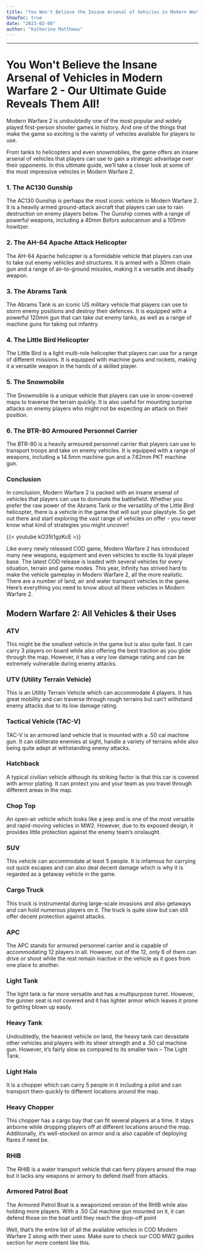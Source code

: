 ```yaml
---
title: "You Won't Believe the Insane Arsenal of Vehicles in Modern Warfare 2 - Our Ultimate Guide Reveals Them All!"
ShowToc: true 
date: "2023-02-08"
author: "Katherine Matthews"
---
```

*****
# You Won't Believe the Insane Arsenal of Vehicles in Modern Warfare 2 - Our Ultimate Guide Reveals Them All!

Modern Warfare 2 is undoubtedly one of the most popular and widely played first-person shooter games in history. And one of the things that make the game so exciting is the variety of vehicles available for players to use.

From tanks to helicopters and even snowmobiles, the game offers an insane arsenal of vehicles that players can use to gain a strategic advantage over their opponents. In this ultimate guide, we’ll take a closer look at some of the most impressive vehicles in Modern Warfare 2.

### 1. The AC130 Gunship

The AC130 Gunship is perhaps the most iconic vehicle in Modern Warfare 2. It is a heavily armed ground-attack aircraft that players can use to rain destruction on enemy players below. The Gunship comes with a range of powerful weapons, including a 40mm Bofors autocannon and a 105mm howitzer.

### 2. The AH-64 Apache Attack Helicopter

The AH-64 Apache helicopter is a formidable vehicle that players can use to take out enemy vehicles and structures. It is armed with a 30mm chain gun and a range of air-to-ground missiles, making it a versatile and deadly weapon.

### 3. The Abrams Tank

The Abrams Tank is an iconic US military vehicle that players can use to storm enemy positions and destroy their defences. It is equipped with a powerful 120mm gun that can take out enemy tanks, as well as a range of machine guns for taking out infantry.

### 4. The Little Bird Helicopter

The Little Bird is a light multi-role helicopter that players can use for a range of different missions. It is equipped with machine guns and rockets, making it a versatile weapon in the hands of a skilled player.

### 5. The Snowmobile

The Snowmobile is a unique vehicle that players can use in snow-covered maps to traverse the terrain quickly. It is also useful for mounting surprise attacks on enemy players who might not be expecting an attack on their position.

### 6. The BTR-80 Armoured Personnel Carrier

The BTR-80 is a heavily armoured personnel carrier that players can use to transport troops and take on enemy vehicles. It is equipped with a range of weapons, including a 14.5mm machine gun and a 7.62mm PKT machine gun.

### Conclusion

In conclusion, Modern Warfare 2 is packed with an insane arsenal of vehicles that players can use to dominate the battlefield. Whether you prefer the raw power of the Abrams Tank or the versatility of the Little Bird helicopter, there is a vehicle in the game that will suit your playstyle. So get out there and start exploring the vast range of vehicles on offer - you never know what kind of strategies you might uncover!

{{< youtube kO35t1gzKcE >}} 



Like every newly released COD game, Modern Warfare 2 has introduced many new weapons, equipment and even vehicles to excite its loyal player base. The latest COD release is loaded with several vehicles for every situation, terrain and game modes. This year, Infinity has strived hard to make the vehicle gameplay in Modern Warfare 2, all the more realistic. There are a number of land, air and water transport vehicles in the game. Here’s everything you need to know about all these vehicles in Modern Warfare 2.
 
## Modern Warfare 2: All Vehicles & their Uses
 

 
### ATV
 
This might be the smallest vehicle in the game but is also quite fast. It can carry 3 players on board while also offering the best traction as you glide through the map. However, it has a very low damage rating and can be extremely vulnerable during enemy attacks.
 
### UTV (Utility Terrain Vehicle)
 
This is an Utility Terrain Vehicle which can accommodate 4 players. It has great mobility and can traverse through rough terrains but can’t withstand enemy attacks due to its low damage rating.
 
### Tactical Vehicle (TAC-V)
 
TAC-V is an armored land vehicle that is mounted with a .50 cal machine gun. It can obliterate enemies at sight, handle a variety of terrains while also being quite adept at withstanding enemy attacks.
 
### Hatchback
 
A typical civilian vehicle although its striking factor is that this car is covered with armor plating. It can protect you and your team as you travel through different areas in the map.
 
### Chop Top
 
An open-air vehicle which looks like a jeep and is one of the most versatile and rapid-moving vehicles in MW2. However, due to its exposed design, it provides little protection against the enemy team’s onslaught.
 
### SUV
 
This vehicle can accommodate at least 5 people. It is infamous for carrying out quick escapes and can also deal decent damage which is why it is regarded as a getaway vehicle in the game.
 
### Cargo Truck
 
This truck is instrumental during large-scale invasions and also getaways and can hold numerous players on it. The truck is quite slow but can still offer decent protection against attacks.
 
### APC
 
The APC stands for armored personnel carrier and is capable of accommodating 12 players in all. However, out of the 12, only 6 of them can drive or shoot while the rest remain inactive in the vehicle as it goes from one place to another.
 
### Light Tank
 
The light tank is far more versatile and has a multipurpose turret. However, the gunner seat is not covered and it has lighter armor which leaves it prone to getting blown up easily.
 
### Heavy Tank
 
Undoubtedly, the heaviest vehicle on land, the heavy tank can devastate other vehicles and players with its sheer strength and a .50 cal machine gun. However, it’s fairly slow as compared to its smaller twin – The Light Tank.
 
### Light Halo
 
It is a chopper which can carry 5 people in it including a pilot and can transport them quickly to different locations around the map.
 
### Heavy Chopper
 
This chopper has a cargo bay that can fit several players at a time. It stays airborne while dropping players off at different locations around the map. Additionally, it’s well-stocked on armor and is also capable of deploying flares if need be.
 
### RHIB
 
The RHIB is a water transport vehicle that can ferry players around the map but it lacks any weapons or armory to defend itself from attacks.
 
### Armored Patrol Boat
 
The Armored Patrol Boat is a weaponized version of the RHIB while also holding more players. With a .50 Cal machine gun mounted on it, it can defend those on the boat until they reach the drop-off point
 
Well, that’s the entire list of all the available vehicles in COD Modern Warfare 2 along with their uses. Make sure to check our COD MW2 guides section for more content like this.




